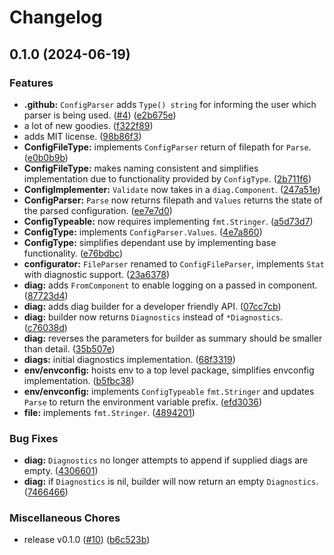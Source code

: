 # Changelog

## 0.1.0 (2024-06-19)


### Features

* **.github:** `ConfigParser` adds `Type() string` for informing the user which parser is being used. ([#4](https://github.com/matthewhartstonge/configurator/issues/4)) ([e2b675e](https://github.com/matthewhartstonge/configurator/commit/e2b675ef25130b11443593444faf8eed0f667935))
* a lot of new goodies. ([f322f89](https://github.com/matthewhartstonge/configurator/commit/f322f898aabe3752710ce69b58032b4e58f5fe66))
* adds MIT license. ([98b86f3](https://github.com/matthewhartstonge/configurator/commit/98b86f3465af26e1150b5f70f4eae67c9d43fd67))
* **ConfigFileType:** implements `ConfigParser` return of filepath for `Parse`. ([e0b0b9b](https://github.com/matthewhartstonge/configurator/commit/e0b0b9b9ce02f62cc2d0450440b01726e3b709c9))
* **ConfigFileType:** makes naming consistent and simplifies implementation due to functionality provided by `ConfigType`. ([2b711f6](https://github.com/matthewhartstonge/configurator/commit/2b711f6b90653bfcfab0c03b9cee5c940b875d42))
* **ConfigImplementer:** `Validate` now takes in a `diag.Component`. ([247a51e](https://github.com/matthewhartstonge/configurator/commit/247a51e39bc17468c4b2b2c9493f0c3af8a9ef40))
* **ConfigParser:** `Parse` now returns filepath and `Values` returns the state of the parsed configuration. ([ee7e7d0](https://github.com/matthewhartstonge/configurator/commit/ee7e7d07ed539b9a0cb6188d6a043a1169d9d463))
* **ConfigTypeable:** now requires implementing `fmt.Stringer`. ([a5d73d7](https://github.com/matthewhartstonge/configurator/commit/a5d73d79671dd72f9f909a6f915a4c0e679d2e37))
* **ConfigType:** implements `ConfigParser.Values`. ([4e7a860](https://github.com/matthewhartstonge/configurator/commit/4e7a860bd88634d82a15d5c67f54079e54067194))
* **ConfigType:** simplifies dependant use by implementing base functionality. ([e76bdbc](https://github.com/matthewhartstonge/configurator/commit/e76bdbc51677440d396fb3b08db3cbac96cc4fd2))
* **configurator:** `FileParser` renamed to `ConfigFileParser`, implements `Stat` with diagnostic support. ([23a6378](https://github.com/matthewhartstonge/configurator/commit/23a6378a03ad7599bbfa2dffad15c69be330d42c))
* **diag:** adds `FromComponent` to enable logging on a passed in component. ([87723d4](https://github.com/matthewhartstonge/configurator/commit/87723d495a84e29be28c6f8828812678ecae7f1d))
* **diag:** adds diag builder for a developer friendly API. ([07cc7cb](https://github.com/matthewhartstonge/configurator/commit/07cc7cb68e94e2917db383e858b97c7482a71dea))
* **diag:** builder now returns `Diagnostics` instead of `*Diagnostics`. ([c76038d](https://github.com/matthewhartstonge/configurator/commit/c76038d5801d12e68a27584a10eab4dcd2377b9b))
* **diag:** reverses the parameters for builder as summary should be smaller than detail. ([35b507e](https://github.com/matthewhartstonge/configurator/commit/35b507e80b43e8827b8010a380e2e4243046f753))
* **diags:** initial diagnostics implementation. ([68f3319](https://github.com/matthewhartstonge/configurator/commit/68f33196de8f2cd473aad21ff025fbdcf851083d))
* **env/envconfig:** hoists env to a top level package, simplifies envconfig implementation. ([b5fbc38](https://github.com/matthewhartstonge/configurator/commit/b5fbc381adc0f75580b8e7d9246dc2a1cd3d4582))
* **env/envconfig:** implements `ConfigTypeable` `fmt.Stringer` and updates `Parse` to return the environment variable prefix. ([efd3036](https://github.com/matthewhartstonge/configurator/commit/efd3036117a3f7ca7a041aa8dce70090cc41db62))
* **file:** implements `fmt.Stringer`. ([4894201](https://github.com/matthewhartstonge/configurator/commit/4894201ae7ea118252510bb73d443ed5ff65b947))


### Bug Fixes

* **diag:** `Diagnostics` no longer attempts to append if supplied diags are empty. ([4306601](https://github.com/matthewhartstonge/configurator/commit/430660145717b578036e594bc430ac71699e85bc))
* **diag:** if `Diagnostics` is nil, builder will now return an empty `Diagnostics`. ([7466466](https://github.com/matthewhartstonge/configurator/commit/7466466cca5821ccd00b346a29aa3977bf2ce0bb))


### Miscellaneous Chores

* release v0.1.0 ([#10](https://github.com/matthewhartstonge/configurator/issues/10)) ([b6c523b](https://github.com/matthewhartstonge/configurator/commit/b6c523bef8aef1e6790a30c338410b9cb6cc5d8c))
